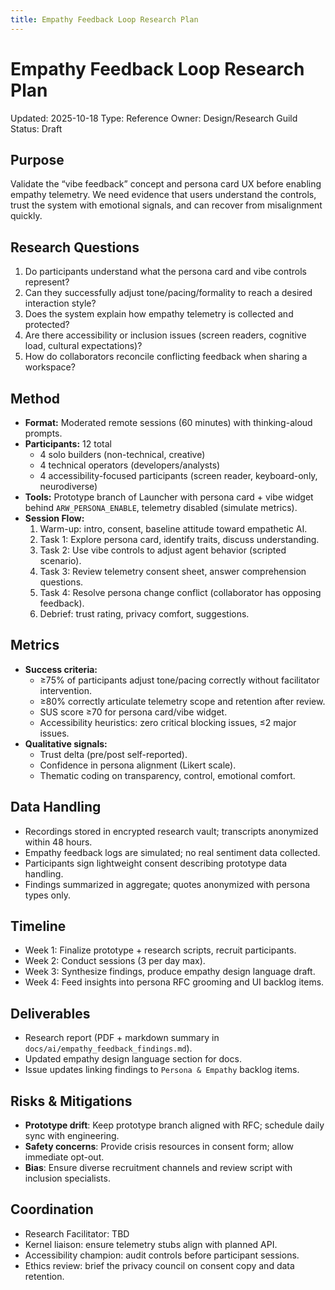 ```yaml
---
title: Empathy Feedback Loop Research Plan
---
```


# Empathy Feedback Loop Research Plan
Updated: 2025-10-18
Type: Reference
Owner: Design/Research Guild  
Status: Draft

## Purpose
Validate the “vibe feedback” concept and persona card UX before enabling empathy telemetry. We need evidence that users understand the controls, trust the system with emotional signals, and can recover from misalignment quickly.

## Research Questions
1. Do participants understand what the persona card and vibe controls represent?
2. Can they successfully adjust tone/pacing/formality to reach a desired interaction style?
3. Does the system explain how empathy telemetry is collected and protected?
4. Are there accessibility or inclusion issues (screen readers, cognitive load, cultural expectations)?
5. How do collaborators reconcile conflicting feedback when sharing a workspace?

## Method
- **Format:** Moderated remote sessions (60 minutes) with thinking-aloud prompts.
- **Participants:** 12 total
  - 4 solo builders (non-technical, creative)
  - 4 technical operators (developers/analysts)
  - 4 accessibility-focused participants (screen reader, keyboard-only, neurodiverse)
- **Tools:** Prototype branch of Launcher with persona card + vibe widget behind `ARW_PERSONA_ENABLE`, telemetry disabled (simulate metrics).
- **Session Flow:**
  1. Warm-up: intro, consent, baseline attitude toward empathetic AI.
  2. Task 1: Explore persona card, identify traits, discuss understanding.
  3. Task 2: Use vibe controls to adjust agent behavior (scripted scenario).
  4. Task 3: Review telemetry consent sheet, answer comprehension questions.
  5. Task 4: Resolve persona change conflict (collaborator has opposing feedback).
  6. Debrief: trust rating, privacy comfort, suggestions.

## Metrics
- **Success criteria:**
  - ≥75% of participants adjust tone/pacing correctly without facilitator intervention.
  - ≥80% correctly articulate telemetry scope and retention after review.
  - SUS score ≥70 for persona card/vibe widget.
  - Accessibility heuristics: zero critical blocking issues, ≤2 major issues.
- **Qualitative signals:**
  - Trust delta (pre/post self-reported).
  - Confidence in persona alignment (Likert scale).
  - Thematic coding on transparency, control, emotional comfort.

## Data Handling
- Recordings stored in encrypted research vault; transcripts anonymized within 48 hours.
- Empathy feedback logs are simulated; no real sentiment data collected.
- Participants sign lightweight consent describing prototype data handling.
- Findings summarized in aggregate; quotes anonymized with persona types only.

## Timeline
- Week 1: Finalize prototype + research scripts, recruit participants.
- Week 2: Conduct sessions (3 per day max).
- Week 3: Synthesize findings, produce empathy design language draft.
- Week 4: Feed insights into persona RFC grooming and UI backlog items.

## Deliverables
- Research report (PDF + markdown summary in `docs/ai/empathy_feedback_findings.md`).
- Updated empathy design language section for docs.
- Issue updates linking findings to `Persona & Empathy` backlog items.

## Risks & Mitigations
- **Prototype drift**: Keep prototype branch aligned with RFC; schedule daily sync with engineering.
- **Safety concerns**: Provide crisis resources in consent form; allow immediate opt-out.
- **Bias**: Ensure diverse recruitment channels and review script with inclusion specialists.

## Coordination
- Research Facilitator: TBD
- Kernel liaison: ensure telemetry stubs align with planned API.
- Accessibility champion: audit controls before participant sessions.
- Ethics review: brief the privacy council on consent copy and data retention.

